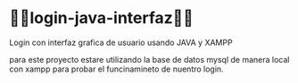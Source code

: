 # 👩‍💻login-java-interfaz👨‍💻
Login con interfaz grafica de usuario usando JAVA y XAMPP

para este proyecto estare utilizando la base de datos mysql de manera local con xampp para probar el funcinamineto de nuentro login. 
